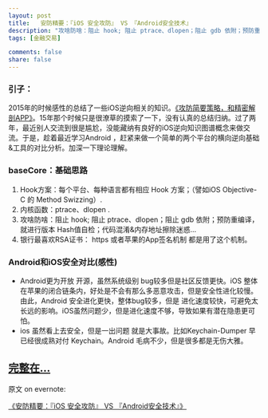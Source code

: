 ```yaml
---
layout: post
title:   安防精要：『iOS 安全攻防』 VS 『Android安全技术』
description: "攻啥防啥：阻止 hook; 阻止 ptrace、dlopen；阻止 gdb 依附；预防重编译，就进行版本 Hash值自检；代码混淆&内存地址擦除迷惑..."
tags: [金融交易]

comments: false
share: false
---
```


### 引子： 

2015年的时候感性的总结了一些iOS逆向相关的知识。[《攻防简要策略，和精密解剖APP》](http://www.ruoxu.me//jingmijiepou-app)。15年那个时候只是很潦草的摸索了一下，没有认真的总结归纳。过了两年，最近别人交流到很是尴尬，没能藏纳有良好的iOS逆向知识图谱概念来做交流。于是，趁着最近学习Android ，赶紧来做一个简单的两个平台的横向逆向基础&工具的对比分析。加深一下理论理解。


### baseCore：基础思路
1. Hook方案：每个平台、每种语言都有相应 Hook 方案；（譬如iOS Objective-C 的 Method Swizzing）.
2. 内核函数：ptrace、dlopen .
3. 攻啥防啥：阻止 hook; 阻止 ptrace、dlopen；阻止 gdb 依附；预防重编译，就进行版本 Hash值自检；代码混淆&内存地址擦除迷惑...
4. 银行最喜欢RSA证书： https 或者苹果的App签名机制 都是用了这个机制。



### Android和iOS安全对比(感性)

* Android更为开放 开源，虽然系统级别 bug较多但是社区反馈更快。iOS 整体在苹果的闭合链条内，好处是不会有那么多恶意攻击，但是安全性进化较慢。由此，Android 安全进化更快，整体bug较多，但是 进化速度较快，可避免太长远的影响。iOS虽然问题少，但是进化速度不够，导致如果有潜在隐患更可怕。
* ios 虽然看上去安全，但是一出问题 就是大事故。比如Keychain-Dumper 早已经很成熟对付 Keychain。Android 毛病不少，但是很多都是无伤大雅。

[完整在...](https://www.evernote.com/l/AG5skVMkholBHb9XHft5BaF7b2b7YgyeOKo)
------------------

原文 on evernote:

[《安防精要：『iOS 安全攻防』 VS 『Android安全技术』》](https://www.evernote.com/l/AG5skVMkholBHb9XHft5BaF7b2b7YgyeOKo)

 
